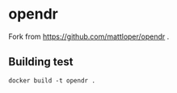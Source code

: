 # opendr
Fork from https://github.com/mattloper/opendr .

## Building test

```
docker build -t opendr .
```
